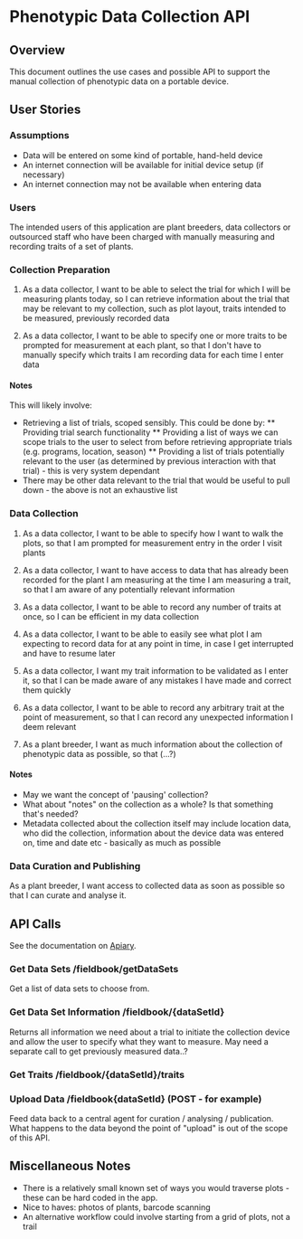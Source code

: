 # Phenotypic Data Collection API

## Overview

This document outlines the use cases and possible API to support the manual collection of phenotypic data on a portable device.

## User Stories

### Assumptions

- Data will be entered on some kind of portable, hand-held device
- An internet connection will be available for initial device setup (if necessary)
- An internet connection may not be available when entering data

### Users

The intended users of this application are plant breeders, data collectors or outsourced staff who have been charged with manually measuring and recording traits of a set of plants.

### Collection Preparation

1. As a data collector, I want to be able to select the trial for which I will be measuring plants today, so I can retrieve information about the trial that may be relevant to my collection, such as plot layout, traits intended to be measured, previously recorded data

2. As a data collector, I want to be able to specify one or more traits to be prompted for measurement at each plant, so that I don't have to manually specify which traits I am recording data for each time I enter data

#### Notes

This will likely involve:

* Retrieving a list of trials, scoped sensibly. This could be done by:
** Providing trial search functionality
** Providing a list of ways we can scope trials to the user to select from before retrieving appropriate trials (e.g. programs, location, season)
** Providing a list of trials potentially relevant to the user (as determined by previous interaction with that trial) - this is very system dependant
* There may be other data relevant to the trial that would be useful to pull down - the above is not an exhaustive list

### Data Collection

1. As a data collector, I want to be able to specify how I want to walk the plots, so that I am prompted for measurement entry in the order I visit plants

2. As a data collector, I want to have access to data that has already been recorded for the plant I am measuring at the time I am measuring a trait, so that I am aware of any potentially relevant information

4. As a data collector, I want to be able to record any number of traits at once, so I can be efficient in my data collection

5. As a data collector, I want to be able to easily see what plot I am expecting to record data for at any point in time, in case I get interrupted and have to resume later

6. As a data collector, I want my trait information to be validated as I enter it, so that I can be made aware of any mistakes I have made and correct them quickly

7. As a data collector, I want to be able to record any arbitrary trait at the point of measurement, so that I can record any unexpected information I deem relevant

8. As a plant breeder, I want as much information about the collection of phenotypic data as possible, so that (...?)

#### Notes

* May we want the concept of 'pausing' collection?
* What about "notes" on the collection as a whole? Is that something that's needed?
* Metadata collected about the collection itself may include location data, who did the collection, information about the device data was entered on, time and date etc - basically as much as possible

### Data Curation and Publishing

As a plant breeder, I want access to collected data as soon as possible so that I can curate and analyse it.

## API Calls

See the documentation on [Apiary](http://docs.fieldbook.apiary.io/).

### Get Data Sets /fieldbook/getDataSets

Get a list of data sets to choose from.

### Get Data Set Information /fieldbook/{dataSetId}

Returns all information we need about a trial to initiate the collection device and allow the user to specify what they want to measure. May need a separate call to get previously measured data..?

### Get Traits /fieldbook/{dataSetId}/traits

### Upload Data /fieldbook{dataSetId} (POST - for example)

Feed data back to a central agent for curation / analysing / publication. What happens to the data beyond the point of "upload" is out of the scope of this API.

## Miscellaneous Notes

- There is a relatively small known set of ways you would traverse plots - these can be hard coded in the app.
- Nice to haves: photos of plants, barcode scanning
- An alternative workflow could involve starting from a grid of plots, not a trail

